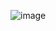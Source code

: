 ![image](https://github.com/Evertonrwr/evertonrwr_Bertoti/assets/86848721/d54d5ca9-1673-4eee-9951-11a0316dd028)
